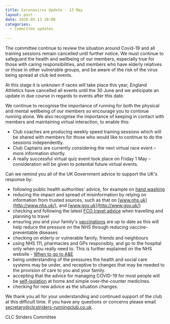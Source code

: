 ```yaml
---
title: Coronavirus Update - 13 May
layout: post
date: 2020-05-13 10:00
categories:
  - Committee updates
  
---
```


The committee continue to review the situation around Covid-19 and all training sessions remain cancelled until further notice. We must continue to safeguard the health and wellbeing of our members, especially true for those with caring responsibilities, and members who have elderly relatives or those in other vulnerable groups, and be aware of the risk of the virus being spread at club led events.

At this stage it is unknown if races will take place this year, England Athletics have cancelled all events until the 30 June and we anticipate an update in due course in regards to events after this date.

We continue to recognise the importance of running for both the physical and mental wellbeing of our members so encourage you to continue running alone. We also recognise the importance of keeping in contact with members and maintaining virtual interaction, to enable this:

* Club coaches are producing weekly speed training sessions which will be shared with members for those who would like to continue to do the sessions independently. 
* Club Captains are currently considering the next virtual race event – more information shortly.
*	A really successful virtual quiz event took place on Friday 1 May – consideration will be given to potential future virtual events.

Can we remind you all of the UK Government advice to support the UK's response by:

* following public health authorities' advice, for example on [hand washing](https://www.nhs.uk/live-well/healthy-body/best-way-to-wash-your-hands/)
* reducing the impact and spread of misinformation by relying on information from trusted sources, such as that on [www.nhs.uk](http://www.nhs.uk/), and [www.gov.uk](http://www.gov.uk/)
* checking and following the latest [FCO travel advice](https://www.gov.uk/guidance/travel-advice-novel-coronavirus) when travelling and planning to travel
* ensuring you and your family's [vaccinations](https://www.nhs.uk/conditions/vaccinations/nhs-vaccinations-and-when-to-have-them/) are up to date as this will help reduce the pressure on the NHS through reducing vaccine-preventable diseases
* checking on elderly or vulnerable family, friends and neighbours
* using NHS 111, pharmacies and GPs responsibly, and go to the hospital only when you really need to. This is further explained on the NHS website  - [When to go to A&E](http://www.nhs.uk/using-the-nhs/nhs-services/urgent-and-emergencycare/when-to-go-to-ae/)
* being understanding of the pressures the health and social care systems may be under, and receptive to changes that may be needed to the provision of care to you and your family.
* accepting that the advice for managing COVID-19 for most people will be [self-isolation](https://www.gov.uk/government/publications/wuhan-novel-coronavirus-self-isolation-for-patients-undergoing-testing/advice-sheet-home-isolation) at home and simple over-the-counter medicines.
* checking for new advice as the situation changes.

We thank you all for your understanding and continued support of the club at this difficult time. If you have any questions or concerns please email <secretary@clcstriders-runningclub.co.uk>. 

CLC Striders Committee
